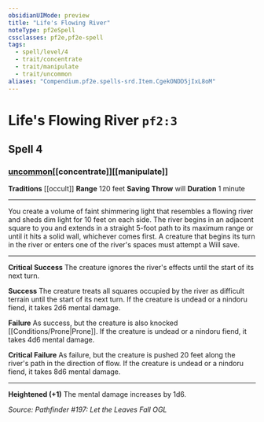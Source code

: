 ```yaml
---
obsidianUIMode: preview
title: "Life's Flowing River"
noteType: pf2eSpell
cssclasses: pf2e,pf2e-spell
tags:
  - spell/level/4
  - trait/concentrate
  - trait/manipulate
  - trait/uncommon
aliases: "Compendium.pf2e.spells-srd.Item.CgekONDD5jIxL8oM" 
---
```

# Life's Flowing River  `pf2:3`  
## Spell 4
### [uncommon](uncommon "Uncommon Rarity Trait")[[concentrate]][[manipulate]]
**Traditions** [[occult]]
**Range** 120 feet
**Saving Throw**  will
**Duration** 1 minute
* * * 
You create a volume of faint shimmering light that resembles a flowing river and sheds dim light for 10 feet on each side. The river begins in an adjacent square to you and extends in a straight 5-foot path to its maximum range or until it hits a solid wall, whichever comes first. A creature that begins its turn in the river or enters one of the river's spaces must attempt a Will save.

* * *

**Critical Success** The creature ignores the river's effects until the start of its next turn.

**Success** The creature treats all squares occupied by the river as difficult terrain until the start of its next turn. If the creature is undead or a nindoru fiend, it takes 2d6 mental damage.

**Failure** As success, but the creature is also knocked [[Conditions/Prone|Prone]]. If the creature is undead or a nindoru fiend, it takes 4d6 mental damage.

**Critical Failure** As failure, but the creature is pushed 20 feet along the river's path in the direction of flow. If the creature is undead or a nindoru fiend, it takes 8d6 mental damage.

* * *

**Heightened (+1)** The mental damage increases by 1d6.

*Source: Pathfinder #197: Let the Leaves Fall*
*OGL*